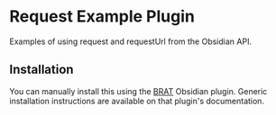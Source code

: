 <!--
![Obsidian Downloads](https://img.shields.io/badge/dynamic/json?logo=obsidian&color=%23483699&label=downloads&query=%24%5B%22request-example%22%5D.downloads&url=https%3A%2F%2Fraw.githubusercontent.com%2Fobsidianmd%2Fobsidian-releases%2Fmaster%2Fcommunity-plugin-stats.json)
-->

# Request Example Plugin

Examples of using request and requestUrl from the Obsidian API.

## Installation

<!-- Recommended to install from the Obsidian community store. -->

You can manually install this using the [BRAT](https://github.com/TfTHacker/obsidian42-brat) Obsidian plugin. Generic installation instructions are available on that plugin's documentation.
